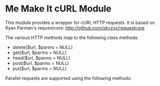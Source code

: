 Me Make It cURL Module
======================

This module provides a wrapper for cURL HTTP requests.
It is based on Ryan Parman's requestcore: <http://github.com/skyzyx/requestcore>

The various HTTP methods map to the following class methods:
* delete($url, $parms = NULL)
* get($url, $parms = NULL)
* head($url, $parms = NULL)
* post($url, $parms = NULL)
* put($url, $parms = NULL)

Parallel requests are supported using the following methods:
